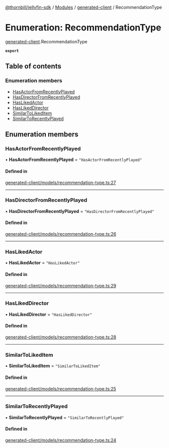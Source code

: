 [@thornbill/jellyfin-sdk](../README.md) / [Modules](../modules.md) / [generated-client](../modules/generated_client.md) / RecommendationType

# Enumeration: RecommendationType

[generated-client](../modules/generated_client.md).RecommendationType

**`export`**

## Table of contents

### Enumeration members

- [HasActorFromRecentlyPlayed](generated_client.RecommendationType.md#hasactorfromrecentlyplayed)
- [HasDirectorFromRecentlyPlayed](generated_client.RecommendationType.md#hasdirectorfromrecentlyplayed)
- [HasLikedActor](generated_client.RecommendationType.md#haslikedactor)
- [HasLikedDirector](generated_client.RecommendationType.md#haslikeddirector)
- [SimilarToLikedItem](generated_client.RecommendationType.md#similartolikeditem)
- [SimilarToRecentlyPlayed](generated_client.RecommendationType.md#similartorecentlyplayed)

## Enumeration members

### HasActorFromRecentlyPlayed

• **HasActorFromRecentlyPlayed** = `"HasActorFromRecentlyPlayed"`

#### Defined in

[generated-client/models/recommendation-type.ts:27](https://github.com/thornbill/jellyfin-sdk-typescript/blob/3ae780a/src/generated-client/models/recommendation-type.ts#L27)

___

### HasDirectorFromRecentlyPlayed

• **HasDirectorFromRecentlyPlayed** = `"HasDirectorFromRecentlyPlayed"`

#### Defined in

[generated-client/models/recommendation-type.ts:26](https://github.com/thornbill/jellyfin-sdk-typescript/blob/3ae780a/src/generated-client/models/recommendation-type.ts#L26)

___

### HasLikedActor

• **HasLikedActor** = `"HasLikedActor"`

#### Defined in

[generated-client/models/recommendation-type.ts:29](https://github.com/thornbill/jellyfin-sdk-typescript/blob/3ae780a/src/generated-client/models/recommendation-type.ts#L29)

___

### HasLikedDirector

• **HasLikedDirector** = `"HasLikedDirector"`

#### Defined in

[generated-client/models/recommendation-type.ts:28](https://github.com/thornbill/jellyfin-sdk-typescript/blob/3ae780a/src/generated-client/models/recommendation-type.ts#L28)

___

### SimilarToLikedItem

• **SimilarToLikedItem** = `"SimilarToLikedItem"`

#### Defined in

[generated-client/models/recommendation-type.ts:25](https://github.com/thornbill/jellyfin-sdk-typescript/blob/3ae780a/src/generated-client/models/recommendation-type.ts#L25)

___

### SimilarToRecentlyPlayed

• **SimilarToRecentlyPlayed** = `"SimilarToRecentlyPlayed"`

#### Defined in

[generated-client/models/recommendation-type.ts:24](https://github.com/thornbill/jellyfin-sdk-typescript/blob/3ae780a/src/generated-client/models/recommendation-type.ts#L24)

